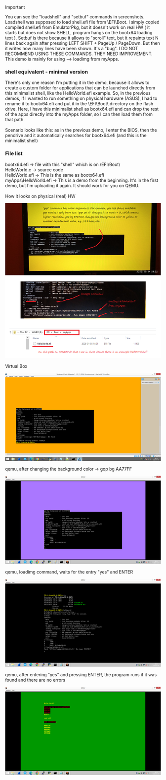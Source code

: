 > [!IMPORTANT]
> You can see the "loadshell" and "setbuf" commands in screenshots. Loadshell was supposed to load shell.efi file from \EFI\Boot\. I simply copied compiled shell.efi from EmulatorPkg, but it doesn't work on real HW ( it starts but does not show SHELL, program hangs on the bootx64 loading text ). Setbuf is there because it allows to "scroll" text, but it repaints text N lines back again after pressing LEFT SHIFT + PageUp / PageDown. But then it writes how many lines have been shown. It's a "bug". I DO NOT RECOMMEND USING THESE COMMANDS. THEY NEED IMPROVEMENT. This demo is mainly for using --> loadimg from myApps.


<h3>shell equivalent - minimal version</h3>

There's only one reason I'm putting it in the demo, because it allows to create a custom folder for applications that can be launched directly from this minimalist shell, like the HelloWorld.efi example. So, in the previous demos, if I wanted to run something on physical hardware (ASUS), I had to rename it to bootx64.efi and put it in the \EFI\Boot\ directory on the flash drive. Here, I have this minimalist shell as bootx64.efi and can drop the rest of the apps directly into the myApps folder, so I can then load them from that path.
<br /><br />
Scenario looks like this: as in the previous demo, I enter the BIOS, then the pendrive and it automatically searches for bootx64.efi (and this is the minimalist shell)

<h3>File list</h3>

bootx64.efi -> file with this "shell" which is on \EFI\Boot\ <br />
HelloWorld.c -> source code <br />
HelloWorld.efi -> This is the same as bootx64.efi <br />
myApps\HelloWorld.efi -> This is a demo from the beginning. It's in the first demo, but I'm uploading it again. It should work for you on QEMU.
<br /><br />
How it looks on physical (real) HW 

![dump](https://github.com/KarolDuracz/scratchpad/blob/main/bootloader_x86/tianocore%20EDK2/demo17%20-%20shell%20equivalent%20-%20minimal%20version/images/real%20hw%20asus.png?raw=true)

Virtual Box

![dump](https://github.com/KarolDuracz/scratchpad/blob/main/bootloader_x86/tianocore%20EDK2/demo17%20-%20shell%20equivalent%20-%20minimal%20version/images/virtualbox.png?raw=true)

qemu, after changing the background color -> gop bg AA77FF

![dump](https://github.com/KarolDuracz/scratchpad/blob/main/bootloader_x86/tianocore%20EDK2/demo17%20-%20shell%20equivalent%20-%20minimal%20version/images/qemu.png?raw=true)

qemu, loadimg command, waits for the entry "yes" and ENTER

![dump](https://github.com/KarolDuracz/scratchpad/blob/main/bootloader_x86/tianocore%20EDK2/demo17%20-%20shell%20equivalent%20-%20minimal%20version/images/qemu2.png?raw=true)

qemu, after entering "yes" and pressing ENTER, the program runs if it was found and there are no errors

![dump](https://github.com/KarolDuracz/scratchpad/blob/main/bootloader_x86/tianocore%20EDK2/demo17%20-%20shell%20equivalent%20-%20minimal%20version/images/qemu3.png?raw=true)

